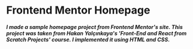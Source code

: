 # Frontend Mentor Homepage

##### I made a sample homepage project from Frontend Mentor's site. This project was taken from Hakan Yalçınkaya's 'Front-End and React from Scratch Projects' course. I implemented it using HTML and CSS.
